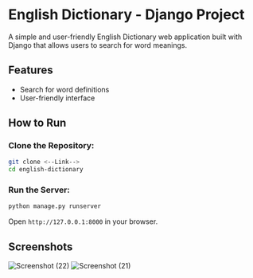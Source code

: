 # English Dictionary - Django Project

A simple and user-friendly English Dictionary web application built with Django that allows users to search for word meanings.

## Features
- Search for word definitions
- User-friendly interface

## How to Run
### Clone the Repository:
```sh
git clone <--Link-->
cd english-dictionary
```

### Run the Server:
```sh
python manage.py runserver
```

Open `http://127.0.0.1:8000` in your browser.

## Screenshots
![Screenshot (22)](https://github.com/user-attachments/assets/0c078ed0-7405-43bc-9cdc-b9af44244a21)
![Screenshot (21)](https://github.com/user-attachments/assets/e7f3a6c7-2b45-4f90-9b57-2f224dff8306)





